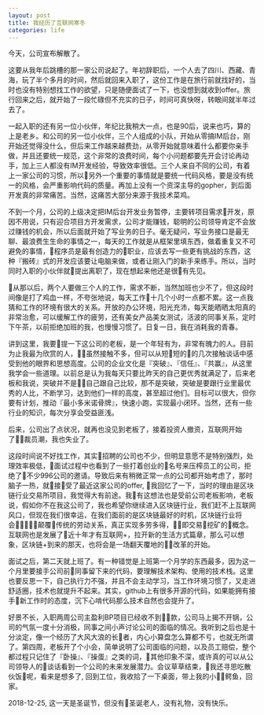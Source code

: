 ```yaml
---
layout: post
title: 我经历了互联网寒冬
categories: life
---
```


今天，公司宣布解散了。

这要从我年后跳槽的那一家公司说起了。年初辞职后，一个人去了四川、西藏、青海，玩了半个多月的时间，然后就回来入职了，这份工作是在旅行前就找好的，当时也没有特别想找工作的欲望，只是随便面试了一下，也没想到就收到offer。旅行回来之后，就开始了一段忙碌但不充实的日子，时间可真快呀，转眼间就半年过去了。

一起入职的还有另一位小伙伴，年纪比我稍大一点，也是90后，说来也巧，算的上是老乡。和公司的另一位小伙伴，三个人组成的小队，开始从零搞IM后台，刚开始还觉得没什么，但后来工作越来越费劲，从零开始就意味着什么都要你亲手做，并且还要统一规范，这个非常的浪费时间，每个小问题都要先开会讨论再动手，加上三人都没有IM开发经验，导致效率很低。三个人来自不同的公司，有着上一家公司的习惯，所以另外一个重要的事情就是要统一代码风格，要是没有统一的风格，会严重影响代码的质量。再加上没有一个资深主导的gopher，到后面开发真的非常痛苦。当然，这痛苦大部分来源于我技术菜鸡。

不到一个月，公司的上级决定把IM后台开发业务暂停，主要转项目需求开发，原因不用说，只有迎合项目方开发需求，公司才能赚钱，聪明的公司领导肯定不会放过赚钱的机会，所以后面就开始了写业务的日子。毫无疑问，写业务接口是最无聊、最浪费生生命的事情之一，每天的工作就是从框架里填东西，做着重复又不可避免的事情，程序员是最有创造力的职业，应该去写一些更有挑战的东西，这种『搬砖』式的开发应该要让电脑来做，或者让刚入门的新手来练手。所以，当时同时入职的小伙伴就提出离职了，现在想起来他还是很有先见。

从那以后，两个人要做三个人的工作，需求不断，当然加班也少不了，但这段时间像是打了鸡血一样，不夸张地说，每天工作十几个小时一点都不累。这一点我猜和工作的环境有很大的关系。开放的办公环境，阳光充沛，每天能晒晒太阳真的非常治愈，可以缓解工作的疲劳，还有美女产品美女测试，活波的同事关系，定时下午茶，以前拒绝加班的我，也慢慢习惯了。日复一日，我在消耗我的青春。

讲到这里，我要提一下这公司的老板，是一个年轻有为，非常有魄力的人。目前为止我最为欣赏的人，虽然接触不多，但可以从短短的的几次接触谈话中感受到他的眼界和思想高度。公司的企业文化是『突破』、『信任』、『共赢』，从这里我学会一些道理。以前总是认为我每天只要比昨天的自己更优秀就满足了，后来老板和我说，突破并不是自己跟自己比较，那不是突破，突破是要跟行业里最优秀的人比，不断学习，达到他们一样的高度，甚至超过他们。目标可以很大，但你要有计划，推动『最小多米诺骨牌』，快速小跑，实现最小闭环。当然，还有一些行业的知识，每次分享会受益匪浅。

后来，公司出了点状况，就再也没见到老板了，接着投资人撤资，互联网开始了裁员潮，我也失业了。

这段时间说不好找工作，其实招聘的公司也不少，但明显意愿不是特别强烈，处理效率极低，面试过程中也看到了一些打着创业的名号来压榨员工的公司，拒绝了不少996公司的邀请。导致后来有稍微正常一点的公司都开始考虑了，那时脑子一热，就接受了最近这家公司的offer, 我回忆了一下，当时的理由是区块链行业交易所项目，我觉得大有前途。我有这想法也是受前公司老板影响，老板说，假如你不在我这公司了，我也希望你继续进入区块链行业，我们赶不上互联网风口，但现在我们很幸运，在我们面前的是区块链最好的时机，区块链行业将会颠覆传统的劳动关系，真正实现多劳多得，即交易挖矿的概念。互联网也是发展了近十年才有互联网+，拉开新的生活方式篇章，那么可以想象，区块链+到来的那天，也将会是一场翻天覆地的改革的开始。

面试之后，第二天就上班了。有一种错觉是上班第一个月学的东西最多，因为这一个月里要接手公司前同事留下来的代码，要理解技术架构、使用的技术栈。这里也要反思一下，自己执行力不强，并且不会主动学习，当工作环境习惯了，又走进舒适圈，技术也就提升不起来。其实，github上有很多开源的代码，如果能拥有接手新工作时的态度，沉下心啃代码那么技术自然也会提升了。

好景不长，入职两周公司主盈利BP项目已经收不到款，公司马上揭不开锅，公司的气氛一度十分消极，同事之间小声讨论公司的面临的情况。我听到之后也是十分淡定，像一个经历了大风大浪的长者，内心小算盘怎么算都不亏，也就无所谓了。第四周，老板开了个小会，简单说明了公司面临的问题，以及员工赔偿，整个都过程只记住了『卧操』、『操蛋』之类的词，其他印象不深，或许真的可以从公司领导人的谈话看到一个公司的未来发展潜力。会议草草结束，我还寻思吃散伙饭呢，看来是想多了, 回到工位，我收拾了一下桌面，带上我的小鳄鱼，回家。

2018-12-25, 这一天是圣诞节，但没有圣诞老人，没有礼物，没有快乐。